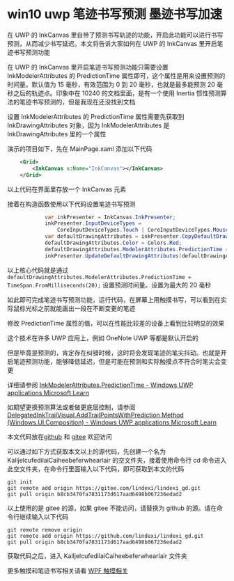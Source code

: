 # win10 uwp 笔迹书写预测 墨迹书写加速

在 UWP 的 InkCanvas 里自带了预测书写轨迹的功能，开启此功能可以进行书写预测，从而减少书写延迟。本文将告诉大家如何在 UWP 的 InkCanvas 里开启笔迹书写预测功能

<!--more-->
<!-- CreateTime:2023/3/28 14:06:26 -->

<!-- 发布 -->


在 UWP 的 InkCanvas 里开启笔迹书写预测功能只需要设置 InkModelerAttributes 的 PredictionTime 属性即可，这个属性是用来设置预测的时间量。默认值为 15 毫秒，有效范围为 0 到 20 毫秒，也就是最多能预测 20 毫秒之后的轨迹点。印象中在 10240 的文档里面，是有一个使用 Inertia 惯性预测算法的笔迹书写预测的，但是我现在还没找到文档

设置 InkModelerAttributes 的 PredictionTime 属性需要先获取到 InkDrawingAttributes 对象，因为 InkModelerAttributes 是 InkDrawingAttributes 里的一个属性

演示的项目如下，先在 MainPage.xaml 添加以下代码

```xml
    <Grid>
        <InkCanvas x:Name="InkCanvas"></InkCanvas>
    </Grid>
```

以上代码在界面里存放一个 InkCanvas 元素

接着在构造函数使用以下代码设置笔迹书写预测

```csharp
            var inkPresenter = InkCanvas.InkPresenter;
            inkPresenter.InputDeviceTypes =
                CoreInputDeviceTypes.Touch | CoreInputDeviceTypes.Mouse | CoreInputDeviceTypes.Pen;
            var defaultDrawingAttributes = inkPresenter.CopyDefaultDrawingAttributes();
            defaultDrawingAttributes.Color = Colors.Red;
            defaultDrawingAttributes.ModelerAttributes.PredictionTime = TimeSpan.FromMilliseconds(20);
            inkPresenter.UpdateDefaultDrawingAttributes(defaultDrawingAttributes);
```

以上核心代码就是通过 `defaultDrawingAttributes.ModelerAttributes.PredictionTime = TimeSpan.FromMilliseconds(20);` 设置预测时间量。设置为最大的 20 毫秒

如此即可完成笔迹书写预测功能，运行代码，在屏幕上用触摸书写，可以看到在实际鼠标光标之前就能画出一段在不断变更的笔迹

修改 PredictionTime 属性的值，可以在性能比较差的设备上看到比较明显的效果

这个技术在许多 UWP 应用上，例如 OneNote UWP 等都是默认开启的

但是毕竟是预测的，肯定存在纠错时候，这时将会发现笔迹的笔尖抖动。也就是开启笔迹预测功能，能够降低延迟，但是可能在预测和实际触摸点不符合时笔尖会变更

详细请参阅 [InkModelerAttributes.PredictionTime - Windows UWP applications Microsoft Learn](https://learn.microsoft.com/zh-cn/uwp/api/windows.ui.input.inking.inkmodelerattributes.predictiontime)

如期望更换预测算法或者做更底层控制，请参阅 [DelegatedInkTrailVisual.AddTrailPointsWithPrediction Method (Windows.UI.Composition) - Windows UWP applications Microsoft Learn](https://learn.microsoft.com/en-us/uwp/api/windows.ui.composition.delegatedinktrailvisual.addtrailpointswithprediction )

本文代码放在[github](https://github.com/lindexi/lindexi_gd/tree/b8cb3470fa7831173d617aad6498b067236edad2/KalljelcufedilaiCaiheebeferwhearlair) 和 [gitee](https://gitee.com/lindexi/lindexi_gd/tree/b8cb3470fa7831173d617aad6498b067236edad2/KalljelcufedilaiCaiheebeferwhearlair) 欢迎访问

可以通过如下方式获取本文以上的源代码，先创建一个名为 KalljelcufedilaiCaiheebeferwhearlair 的空文件夹，接着使用命令行 cd 命令进入此空文件夹，在命令行里面输入以下代码，即可获取到本文的代码

```
git init
git remote add origin https://gitee.com/lindexi/lindexi_gd.git
git pull origin b8cb3470fa7831173d617aad6498b067236edad2
```

以上使用的是 gitee 的源，如果 gitee 不能访问，请替换为 github 的源。请在命令行继续输入以下代码

```
git remote remove origin
git remote add origin https://github.com/lindexi/lindexi_gd.git
git pull origin b8cb3470fa7831173d617aad6498b067236edad2
```

获取代码之后，进入 KalljelcufedilaiCaiheebeferwhearlair 文件夹

更多触摸和笔迹书写相关请看 [WPF 触摸相关](https://blog.lindexi.com/post/WPF-%E8%A7%A6%E6%91%B8%E7%9B%B8%E5%85%B3.html)
